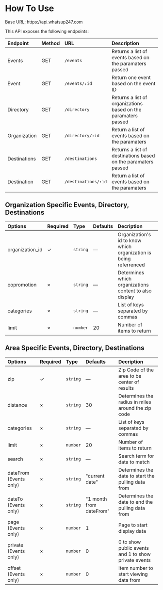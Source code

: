 # How To Use

Base URL: https://api.whatsup247.com

This API exposes the following endpoints:

| Endpoint     | Method | URL                 | Description                                                    |
| :----------- | :----- | :------------------ | :------------------------------------------------------------- |
| Events       | GET    | `/events`           | Returns a list of events based on the paramaters passed        |
| Event        | GET    | `/events/:id`       | Return one event based on the event ID                         |
| Directory    | GET    | `/directory`        | Returns a list of organizations based on the paramaters passed |
| Organization | GET    | `/directory/:id`    | Return a list of events based on the paramaters                |
| Destinations | GET    | `/destinations`     | Returns a list of destinations based on the paramaters passed  |
| Destination  | GET    | `/destinations/:id` | Return a list of events based on the paramaters                |

## Organization Specific Events, Directory, Destinations

| Options         | Required | Type     | Defaults | Decription                                                        |
| :-------------- | :------- | :------- | :------- | :---------------------------------------------------------------- |
| organization_id | &check;  | `string` | &mdash;  | Organization's id to know which organization is being referrenced |
| copromotion     | &times;  | `string` | &mdash;  | Determines which organizations content to also display            |
| categories      | &times;  | `string` | &mdash;  | List of keys separated by commas                                  |
| limit           | &times;  | `number` | 20       | Number of items to return                                         |

## Area Specific Events, Directory, Destinations

| Options                | Required | Type     | Defaults                | Decription                                           |
| :--------------------- | :------- | :------- | :---------------------- | :--------------------------------------------------- |
| zip                    | &check;  | `string` | &mdash;                 | Zip Code of the area to be center of results         |
| distance               | &times;  | `string` | 30                      | Determines the radius in miles around the zip code   |
| categories             | &times;  | `string` | &mdash;                 | List of keys separated by commas                     |
| limit                  | &times;  | `number` | 20                      | Number of items to return                            |
| search                 | &times;  | `string` | &mdash;                 | Search term for data to match                        |
| dateFrom (Events only) | &times;  | `string` | "current date"          | Determines the date to start the pulling data from   |
| dateTo (Events only)   | &times;  | `string` | "1 month from dateFrom" | Determines the date to end the pulling data from     |
| page (Events only)     | &times;  | `number` | 1                       | Page to start display data                           |
| private (Events only)  | &times;  | `number` | 0                       | 0 to show public events and 1 to show private events |
| offset (Events only)   | &times;  | `number` | 0                       | Item number to start viewing data from               |
